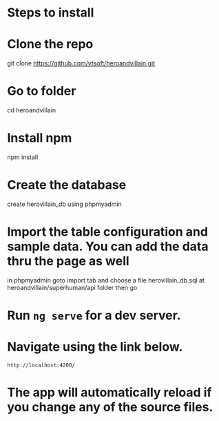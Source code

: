# Steps to install

# Clone the repo
git clone https://github.com/vtsoft/heroandvillain.git

# Go to folder
cd heroandvillain

# Install npm
npm install 

# Create the database
create herovillain_db using phpmyadmin

# Import the table configuration and sample data. You can add the data thru the page as well
in phpmyadmin goto import tab and choose a file herovillain_db.sql at heroandvillain/superhuman/api folder then go

# Run `ng serve` for a dev server. 

# Navigate using the link below. 
`http://localhost:4200/`

# The app will automatically reload if you change any of the source files.
